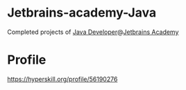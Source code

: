 # Jetbrains-academy-Java
Completed projects of [Java Developer](https://hyperskill.org/tracks/1)@[Jetbrains Academy](https://www.jetbrains.com/ja-jp/academy/)

# Profile
https://hyperskill.org/profile/56190276
